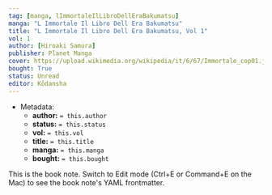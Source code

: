 ```yaml
---
tag: [manga, lImmortaleIlLibroDellEraBakumatsu]
manga: "L Immortale Il Libro Dell Era Bakumatsu"
title: "L Immortale Il Libro Dell Era Bakumatsu, Vol 1"
vol: 1
author: [Hiroaki Samura]
publisher: Planet Manga
cover: https://upload.wikimedia.org/wikipedia/it/6/67/Immortale_cop01.jpg
bought: True
status: Unread
editor: Kōdansha
---
```



- Metadata:
	- **author:** `= this.author`
	- **status:** `= this.status`
	- **vol:** `= this.vol`
	- **title:** `= this.title`
	- **manga:** `= this.manga`
	- **bought:** `= this.bought`

This is the book note. Switch to Edit mode (Ctrl+E or Command+E on the Mac) to see the book note's YAML frontmatter.